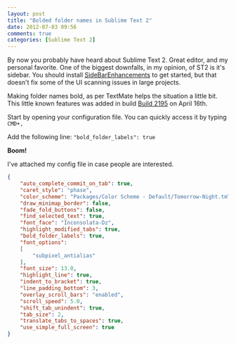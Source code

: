 ```yaml
---
layout: post
title: "Bolded folder names in Sublime Text 2"
date: 2012-07-03 09:56
comments: true
categories: [Sublime Text 2]
---
```


By now you probably have heard about Sublime Text 2. Great editor, and my personal favorite. One of the biggest downfalls, in my opinion, of ST2 is it's sidebar. You should install [SideBarEnhancements][1] to get started, but that doesn't fix some of the UI scanning issues in large projects. 

Making folder names bold, as per TextMate helps the situation a little bit. This little known features was added in build [Build 2195][2] on April 16th.

Start by opening your configuration file. You can quickly access it by typing `CMD+,`

Add the following line:
`"bold_folder_labels": true`

**Boom!**

I've attached my config file in case people are interested.

``` json Title Here
{
	"auto_complete_commit_on_tab": true,
	"caret_style": "phase",
	"color_scheme": "Packages/Color Scheme - Default/Tomorrow-Night.tmTheme",
	"draw_minimap_border": false,
	"fade_fold_buttons": false,
	"find_selected_text": true,
	"font_face": "Inconsolata-Dz",
	"highlight_modified_tabs": true,
	"bold_folder_labels": true,
	"font_options":
	[
		"subpixel_antialias"
	],
	"font_size": 13.0,
	"highlight_line": true,
	"indent_to_bracket": true,
	"line_padding_bottom": 3,
	"overlay_scroll_bars": "enabled",
	"scroll_speed": 5.0,
	"shift_tab_unindent": true,
	"tab_size": 2,
	"translate_tabs_to_spaces": true,
	"use_simple_full_screen": true
}
```

[1]: https://github.com/titoBouzout/SideBarEnhancements/
[2]: http://www.sublimetext.com/dev